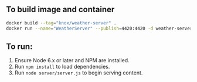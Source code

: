 ## To build image and container

```bash
docker build --tag="knox/weather-server" .
docker run --name="WeatherServer" --publish=4420:4420 -d weather-server
```

## To run:

1. Ensure Node 6.x or later and NPM are installed.
2. Run `npm install` to load dependencies.
3. Run `node server/server.js` to begin serving content.
